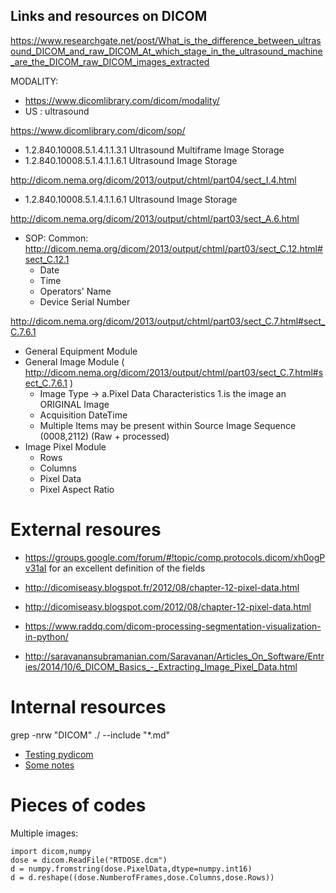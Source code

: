 ## Links and resources on DICOM

https://www.researchgate.net/post/What_is_the_difference_between_ultrasound_DICOM_and_raw_DICOM_At_which_stage_in_the_ultrasound_machine_are_the_DICOM_raw_DICOM_images_extracted

MODALITY:

* https://www.dicomlibrary.com/dicom/modality/
* US : ultrasound

https://www.dicomlibrary.com/dicom/sop/

* 1.2.840.10008.5.1.4.1.1.3.1 Ultrasound Multiframe Image Storage
* 1.2.840.10008.5.1.4.1.1.6.1 Ultrasound Image Storage

http://dicom.nema.org/dicom/2013/output/chtml/part04/sect_I.4.html

* 1.2.840.10008.5.1.4.1.1.6.1 Ultrasound Image Storage

http://dicom.nema.org/dicom/2013/output/chtml/part03/sect_A.6.html

* SOP: Common: http://dicom.nema.org/dicom/2013/output/chtml/part03/sect_C.12.html#sect_C.12.1
  * Date
  * Time
  * Operators' Name
  * Device Serial Number

http://dicom.nema.org/dicom/2013/output/chtml/part03/sect_C.7.html#sect_C.7.6.1

* General Equipment Module
* General Image Module ( http://dicom.nema.org/dicom/2013/output/chtml/part03/sect_C.7.html#sect_C.7.6.1 )
  * Image Type -> a.Pixel Data Characteristics 1.is the image an ORIGINAL Image
  * Acquisition DateTime
  * Multiple Items may be present within Source Image Sequence (0008,2112) (Raw + processed)
* Image Pixel Module
  * Rows
  * Columns
  * Pixel Data
  * Pixel Aspect Ratio

# External resoures

* https://groups.google.com/forum/#!topic/comp.protocols.dicom/xh0ogPv31aI for an excellent definition of the fields
* http://dicomiseasy.blogspot.fr/2012/08/chapter-12-pixel-data.html

* http://dicomiseasy.blogspot.com/2012/08/chapter-12-pixel-data.html
* https://www.raddq.com/dicom-processing-segmentation-visualization-in-python/
* http://saravanansubramanian.com/Saravanan/Articles_On_Software/Entries/2014/10/6_DICOM_Basics_-_Extracting_Image_Pixel_Data.html

# Internal resources

 grep -nrw "DICOM" ./ --include "*.md"


* [Testing pydicom](/kina/blob/master/20170411-DICOM.ipynb)
* [Some notes](/retired/tomtom/DicomHandler.md)


# Pieces of codes

Multiple images:

```
import dicom,numpy
dose = dicom.ReadFile("RTDOSE.dcm")
d = numpy.fromstring(dose.PixelData,dtype=numpy.int16)
d = d.reshape((dose.NumberofFrames,dose.Columns,dose.Rows))
```
